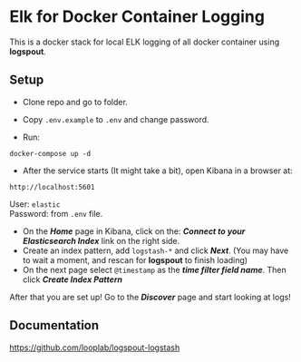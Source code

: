 # Elk for Docker Container Logging
This is a docker stack for local ELK logging of all docker container using **logspout**.
## Setup
- Clone repo and go to folder.
- Copy `.env.example` to `.env` and change password.

- Run:
```
docker-compose up -d
```

- After the service starts (It might take a bit), open Kibana in a browser at: 
```
http://localhost:5601
```

User: `elastic`  
Password: from `.env` file.

- On the ***Home*** page in Kibana, click on the: ***Connect to your Elasticsearch Index*** link on the right side.
- Create an index pattern, add `logstash-*` and click ***Next***. (You may have to wait a moment, and rescan for **logspout** to finish loading)
- On the next page select `@timestamp` as the ***time filter field name***. Then click ***Create Index Pattern***

After that you are set up! Go to the ***Discover*** page and start looking at logs!

## Documentation

https://github.com/looplab/logspout-logstash
